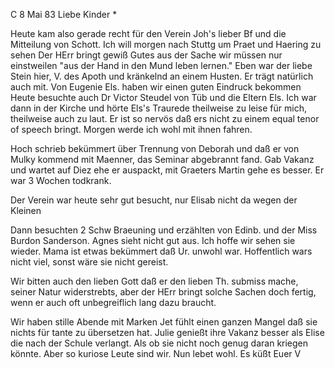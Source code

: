  C 8 Mai 83
Liebe Kinder <Marie>*

Heute kam also gerade recht für den Verein Joh's lieber Bf und die Mitteilung von Schott. Ich will morgen nach Stuttg um Praet und Haering zu sehen 
Der HErr bringt gewiß Gutes aus der Sache wir müssen nur einstweilen "aus der Hand in den Mund leben lernen." Eben war der liebe Stein hier, V. des Apoth und kränkelnd an einem Husten. Er trägt natürlich auch mit. Von Eugenie Els. haben wir einen guten Eindruck bekommen Heute besuchte auch Dr Victor Steudel von Tüb und die Eltern Els. Ich war dann in der Kirche und hörte Els's Traurede theilweise zu leise für mich, theilweise auch zu laut. Er ist so nervös daß ers nicht zu einem equal tenor of speech bringt. Morgen werde ich wohl mit ihnen fahren.

Hoch schrieb bekümmert über Trennung von Deborah und daß er von Mulky kommend mit Maenner, das Seminar abgebrannt fand. Gab Vakanz und wartet auf Diez ehe er auspackt, mit Graeters Martin gehe es besser. Er war 3 Wochen todkrank.

Der Verein war heute sehr gut besucht, nur Elisab nicht da wegen der Kleinen

Dann besuchten 2 Schw Braeuning und erzählten von Edinb. und der Miss Burdon Sanderson. Agnes sieht nicht gut aus. Ich hoffe wir sehen sie wieder. 
Mama ist etwas bekümmert daß Ur. unwohl war. Hoffentlich wars nicht viel, sonst wäre sie nicht gereist.

Wir bitten auch den lieben Gott daß er den lieben Th. submiss mache, seiner Natur widerstrebts, aber der HErr bringt solche Sachen doch fertig, wenn er auch oft unbegreiflich lang dazu braucht.

Wir haben stille Abende mit Marken Jet fühlt einen ganzen Mangel daß sie nichts für tante zu übersetzen hat. Julie genießt ihre Vakanz besser als Elise die nach der Schule verlangt. Als ob sie nicht noch genug daran kriegen könnte. Aber so kuriose Leute sind wir. Nun lebet wohl.
 Es küßt Euer V
